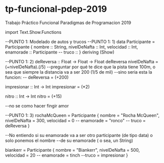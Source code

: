 # tp-funcional-pdep-2019
Trabajo Práctico Funcional Paradigmas de Programacion 2019

import Text.Show.Functions

--PUNTO 1: Modelado de autos y trucos
--PUNTO 1: 1)
data Participante = Participante {
    nombre              :: String,
    nivelDeNafta        :: Int,
    velocidad           :: Int,
    enamorade           :: Participante
 --   truco               :: 
} deriving (Show)

--PUNTO 1: 2)
deReversa :: Float -> Float -> Float
deReversa nivelDeNafta = (+nivelDeNafta).(/5)
--preguntar por qué te dice que la pista tiene 100m, o sea que siempre la distancia va a ser 200 (1/5 de mil)
--sino seria esta la funcion:
-- deReversa = (+200)

impresionar :: Int -> Int
impresionar = (*2)

nitro :: Int -> Int
nitro = (+15)

--no se como hacer fingir amor

--PUNTO 1: 3)
rochaMcQueen = Participante {
    nombre       = "Rocha McQueen",
    nivelDeNafta = 300,
    velocidad    = 0
--    enamorade    = "ronco"
-- truco = deReversa
}

--No entiendo si su enamorade va a ser otro participante (de tipo data) o solo ponemos el nombre 
--de su enamorade ( o sea, un String)

biankerr = Participante {
    nombre = "Biankerr",
    nivelDeNafta = 500,
    velocidad = 20
-- enamorade = tinch
--truco = impresionar
}
